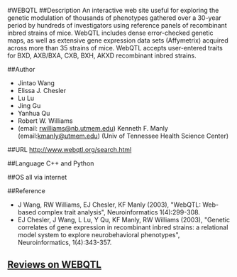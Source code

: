 #WEBQTL
##Description
An interactive web site useful for exploring the genetic modulation of thousands of phenotypes gathered over a 30-year period by hundreds of investigators using reference panels of recombinant inbred strains of mice. WebQTL includes dense error-checked genetic maps, as well as extensive gene expression data sets (Affymetrix) acquired across more than 35 strains of mice. WebQTL accepts user-entered traits for BXD, AXB/BXA, CXB, BXH, AKXD recombinant inbred strains.

##Author
* Jintao Wang
* Elissa J. Chesler
* Lu Lu
* Jing Gu
* Yanhua Qu
* Robert W. Williams
* (email: rwilliams@nb.utmem.edu) Kenneth F. Manly (email:kmanly@utmem.edu) (Univ of Tennessee Health Science Center)

##URL
http://www.webqtl.org/search.html

##Language
C++ and Python

##OS
all via internet

##Reference
* J Wang, RW Williams, EJ Chesler, KF Manly (2003), "WebQTL: Web-based complex trait analysis", Neuroinformatics 1(4):299-308.
* EJ Chesler, J Wang, L Lu, Y Qu, KF Manly, RW Williams (2003), "Genetic correlates of gene expression in recombinant inbred strains: a relational model system to explore neurobehavioral phenotypes", Neuroinformatics, 1(4):343-357.


## [Reviews on WEBQTL](https://github.com/gaow/genetic-analysis-software/issues/607)